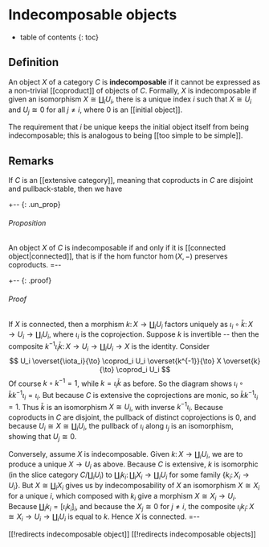 # Indecomposable objects
* table of contents
{: toc}

## Definition

An object $X$ of a category $C$ is **indecomposable** if it cannot be expressed as a non-trivial [[coproduct]] of objects of $C$.  Formally, $X$ is indecomposable if given an isomorphism $X \cong \coprod_i U_i$, there is a unique index $i$ such that $X \cong U_i$ and $U_j \cong 0$ for all $j \neq i$, where $0$ is an [[initial object]].

The requirement that $i$ be unique keeps the initial object itself from being indecomposable; this is analogous to being [[too simple to be simple]].


## Remarks

If $C$ is an [[extensive category]], meaning that coproducts in $C$ are disjoint and pullback-stable, then we have

+-- {: .un_prop}
###### Proposition
An object $X$ of $C$ is indecomposable if and only if it is [[connected object|connected]], that is if the hom functor $\hom(X,-)$ preserves coproducts.
=--

+-- {: .proof}
###### Proof
If $X$ is connected, then a morphism $k \colon X \to \coprod_i U_i$ factors uniquely as $\iota_i \circ \bar k \colon X \to U_i \to \coprod_i U_i$, where $\iota_i$ is the coprojection.  Suppose $k$ is invertible -- then the composite $k^{-1} \iota_i \bar k \colon X \to U_i \to \coprod_i U_i \to X$ is the identity.  Consider
$$
U_i \overset{\iota_i}{\to} \coprod_i U_i \overset{k^{-1}}{\to} X \overset{k}{\to} \coprod_i U_i
$$
Of course $k \circ k^{-1} = 1$, while $k = \iota_i \bar k$ as before.  So the diagram shows $\iota_i \circ \bar k k^{-1} \iota_i = \iota_i$.  But because $C$ is extensive the coprojections are monic, so $\bar k k^{-1} \iota_i = 1$.  Thus $\bar k$ is an isomorphism $X \cong U_i$, with inverse $k^{-1} \iota_i$.  Because coproducts in $C$ are disjoint, the pullback of distinct coprojections is $0$, and because $U_i \cong X \cong \coprod_i U_i$, the pullback of $\iota_i$ along $\iota_j$ is an isomorphism, showing that $U_j \cong 0$.

Conversely, assume $X$ is indecomposable.  Given $k \colon X \to \coprod_i U_i$, we are to produce a unique $X \to U_i$ as above.  Because $C$ is extensive, $k$ is isomorphic (in the slice category $C/\coprod_i U_i$) to $\coprod_i k_i \colon \coprod_i X_i \to \coprod_i U_i$ for some family $\{k_i \colon X_i \to U_i\}$.  But $X \cong \coprod_i X_i$ gives us by indecomposability of $X$ an isomorphism $X \cong X_i$ for a unique $i$, which composed with $k_i$ give a morphism $X \cong X_i \to U_i$.  Because $\coprod_i k_i = [\iota_i k_i]_i$, and because the $X_j \cong 0$ for $j\neq i$, the composite $\iota_i k_i \colon X \cong X_i \to U_i \to \coprod_i U_i$ is equal to $k$.  Hence $X$ is connected.
=--


[[!redirects indecomposable object]]
[[!redirects indecomposable objects]]
